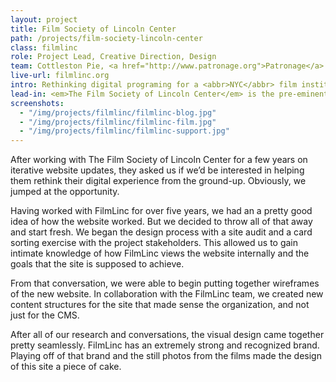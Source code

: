 ```yaml
---
layout: project
title: Film Society of Lincoln Center
path: /projects/film-society-lincoln-center
class: filmlinc
role: Project Lead, Creative Direction, Design
team: Cottleston Pie, <a href="http://www.patronage.org">Patronage</a>
live-url: filmlinc.org
intro: Rethinking digital programing for a <abbr>NYC</abbr> film institution
lead-in: <em>The Film Society of Lincoln Center</em> is the pre-eminent film presentation organization in New York City.
screenshots:
  - "/img/projects/filmlinc/filmlinc-blog.jpg"
  - "/img/projects/filmlinc/filmlinc-film.jpg"
  - "/img/projects/filmlinc/filmlinc-support.jpg"
---
```


<p>After working with The Film Society of Lincoln Center for a few years on iterative website updates, they asked us if we’d be interested in helping them rethink their digital experience from the ground-up. Obviously, we jumped at the opportunity. </p>

<p>Having worked with FilmLinc for over five years, we had an a pretty good idea of how the website worked. But we decided to throw all of that away and start fresh. We began the design process with a site audit and a card sorting exercise with the project stakeholders. This allowed us to gain intimate knowledge of how FilmLinc views the website internally and the goals that the site is supposed to achieve. </p>

<p>From that conversation, we were able to begin putting together wireframes of the new website. In collaboration with the FilmLinc team, we created new content structures for the site that made sense the organization, and not just for the CMS. </p>

<p>After all of our research and conversations, the visual design came together pretty seamlessly. FilmLinc has an extremely strong and recognized brand. Playing off of that brand and the still photos from the films made the design of this site a piece of cake. </p>
